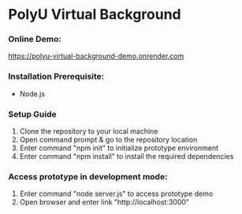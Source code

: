 # PolyU Virtual Background

### Online Demo: 
https://polyu-virtual-background-demo.onrender.com

### Installation Prerequisite: 
- Node.js

### Setup Guide
1. Clone the repository to your local machine
2. Open command prompt & go to the repository location
3. Enter command "npm init" to initialize prototype environment
4. Enter command "npm install" to install the required dependencies

### Access prototype in development mode: 
1. Enter command "node server.js" to access prototype demo
2. Open browser and enter link "http://localhost:3000"
